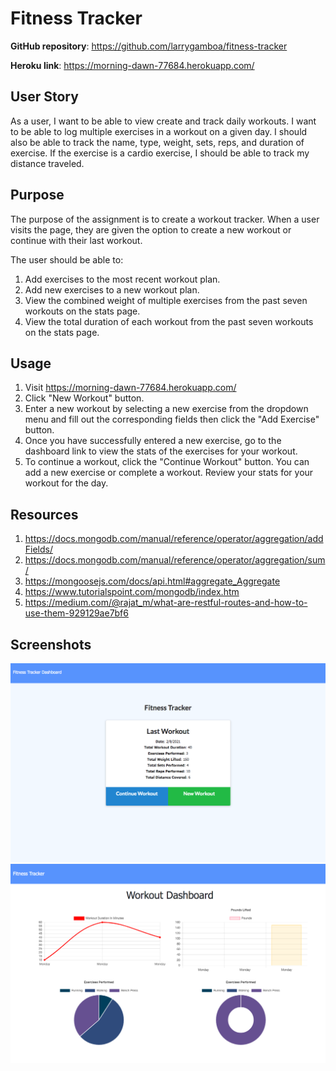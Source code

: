 # Fitness Tracker

**GitHub repository**:
https://github.com/larrygamboa/fitness-tracker

**Heroku link**:
https://morning-dawn-77684.herokuapp.com/

## User Story

As a user, I want to be able to view create and track daily workouts. I want to be able to log multiple exercises in a workout on a given day. I should also be able to track the name, type, weight, sets, reps, and duration of exercise. If the exercise is a cardio exercise, I should be able to track my distance traveled.

## Purpose

The purpose of the assignment is to create a workout tracker. When a user visits the page, they are given the option to create a new workout or continue with their last workout.

The user should be able to:
1. Add exercises to the most recent workout plan.
2. Add new exercises to a new workout plan.
3. View the combined weight of multiple exercises from the past seven workouts on the stats page.
4. View the total duration of each workout from the past seven workouts on the stats page.

## Usage

1. Visit https://morning-dawn-77684.herokuapp.com/
2. Click "New Workout" button.
3. Enter a new workout by selecting a new exercise from the dropdown menu and fill out the corresponding fields then click the "Add Exercise" button.
4. Once you have successfully entered a new exercise, go to the dashboard link to view the stats of the exercises for your workout.
5. To continue a workout, click the "Continue Workout" button. You can add a new exercise or complete a workout. Review your stats for your workout for the day.

## Resources

1. https://docs.mongodb.com/manual/reference/operator/aggregation/addFields/
2. https://docs.mongodb.com/manual/reference/operator/aggregation/sum/
3. https://mongoosejs.com/docs/api.html#aggregate_Aggregate
4. https://www.tutorialspoint.com/mongodb/index.htm
5. https://medium.com/@rajat_m/what-are-restful-routes-and-how-to-use-them-929129ae7bf6

## Screenshots

![alt text](https://github.com/larrygamboa/fitness-tracker/blob/main/images/fitness-tracker-screenshot-a.png)
![alt text](https://github.com/larrygamboa/fitness-tracker/blob/main/images/fitness-tracker-screenshot-b.png)

